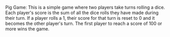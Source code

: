 Pig Game: This is a simple game where two players take turns rolling a dice. Each player's score is the sum of all the dice rolls they have made during their turn.
If a player rolls a 1, their score for that turn is reset to 0 and it becomes the other player's turn. The first player to reach a score of 100 or more wins the game.
